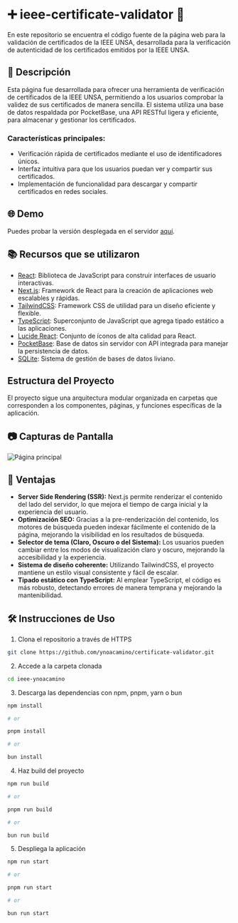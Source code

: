 
# ➕ ieee-certificate-validator 🚀

En este repositorio se encuentra el código fuente de la página web para la validación de certificados de la IEEE UNSA, desarrollada para la verificación de autenticidad de los certificados emitidos por la IEEE UNSA.

## 🚀 Descripción

Esta página fue desarrollada para ofrecer una herramienta de verificación de certificados de la IEEE UNSA, permitiendo a los usuarios comprobar la validez de sus certificados de manera sencilla. El sistema utiliza una base de datos respaldada por PocketBase, una API RESTful ligera y eficiente, para almacenar y gestionar los certificados.

### Características principales:
- Verificación rápida de certificados mediante el uso de identificadores únicos.
- Interfaz intuitiva para que los usuarios puedan ver y compartir sus certificados.
- Implementación de funcionalidad para descargar y compartir certificados en redes sociales.

## 🌐 Demo

Puedes probar la versión desplegada en el servidor [aquí](https://certificates-validator.ynoacamino.site).

## 📚 Recursos que se utilizaron

- [React](https://es.react.dev/reference/react): Biblioteca de JavaScript para construir interfaces de usuario interactivas.
- [Next.js](https://nextjs.org/docs): Framework de React para la creación de aplicaciones web escalables y rápidas.
- [TailwindCSS](https://tailwindcss.com/docs/installation): Framework CSS de utilidad para un diseño eficiente y flexible.
- [TypeScript](https://www.typescriptlang.org/docs/handbook/typescript-in-5-minutes.html): Superconjunto de JavaScript que agrega tipado estático a las aplicaciones.
- [Lucide React](https://github.com/hexstroke/lucide-react): Conjunto de íconos de alta calidad para React.
- [PocketBase](https://pocketbase.io/docs): Base de datos sin servidor con API integrada para manejar la persistencia de datos.
- [SQLite](https://www.sqlite.org/docs.html): Sistema de gestión de bases de datos liviano.

## Estructura del Proyecto

El proyecto sigue una arquitectura modular organizada en carpetas que corresponden a los componentes, páginas, y funciones específicas de la aplicación.

## 📷 Capturas de Pantalla

![Página principal](https://ynoa-uploader.ynoacamino.site/uploads/1738099968_New%20Project.gif)

## 🎯 Ventajas

- **Server Side Rendering (SSR):** Next.js permite renderizar el contenido del lado del servidor, lo que mejora el tiempo de carga inicial y la experiencia del usuario.
- **Optimización SEO:** Gracias a la pre-renderización del contenido, los motores de búsqueda pueden indexar fácilmente el contenido de la página, mejorando la visibilidad en los resultados de búsqueda.
- **Selector de tema (Claro, Oscuro o del Sistema):** Los usuarios pueden cambiar entre los modos de visualización claro y oscuro, mejorando la accesibilidad y la experiencia.
- **Sistema de diseño coherente:** Utilizando TailwindCSS, el proyecto mantiene un estilo visual consistente y fácil de escalar.
- **Tipado estático con TypeScript:** Al emplear TypeScript, el código es más robusto, detectando errores de manera temprana y mejorando la mantenibilidad.

## 🛠️ Instrucciones de Uso

1. Clona el repositorio a través de HTTPS

```bash
git clone https://github.com/ynoacamino/certificate-validator.git
```

2. Accede a la carpeta clonada

```bash
cd ieee-ynoacamino
```

3. Descarga las dependencias con npm, pnpm, yarn o bun

```bash
npm install

# or

pnpm install

# or

bun install
```

4. Haz build del proyecto

```bash
npm run build

# or

pnpm run build

# or

bun run build
```

5. Despliega la aplicación

```bash
npm run start

# or

pnpm run start

# or

bun run start
```
